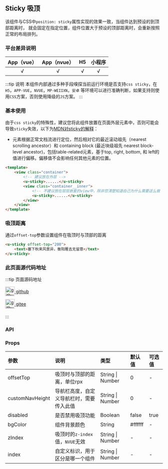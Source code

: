 ## Sticky 吸顶 <to-api/>

<demo-model url="/pages/componentsA/sticky/sticky"></demo-model>


该组件与CSS中`position: sticky`属性实现的效果一致，当组件达到预设的到顶部距离时，
就会固定在指定位置，组件位置大于预设的顶部距离时，会重新按照正常的布局排列。

### 平台差异说明

|App（vue）|App（nvue）|H5|小程序|
|:-:|:-:|:-:|:-:|
|√|√|√|√|

:::tip 说明
本组件内部通过多种手段嗅探当前运行环境是否支持`css sticky`，在`H5`，`APP-VUE`，`NVUE`，`MP-WEIIXN`，`安卓`
等环境可以进行准确判断，如果支持则使用`CSS`方案，否则使用降级的`JS`方案。
:::

### 基本使用

由于`css sticky`的特殊性，建议您将此组件放置在页面外层元素中，否则可能会导致`sticky`失效，以下为[MDN对sticky的解释](https://developer.mozilla.org/zh-CN/docs/Web/CSS/position)：  
- 元素根据正常文档流进行定位，然后相对它的最近滚动祖先（nearest scrolling ancestor）和 containing block (最近块级祖先 nearest block-level ancestor)，包括table-related元素，基于top, right, bottom, 和 left的值进行偏移。偏移值不会影响任何其他元素的位置。

```html
<template>
	<view class="container">
		<!-- 建议放在外层 -->
		<u-sticky>......</u-sticky>
		<view class="container__inner">
			<!-- 不建议放在层层嵌套的view中，除非您清楚知道自己为什么需要这么做 -->
			<u-sticky>......</u-sticky>
		</view>
	</view>
</template>
```

### 吸顶距离

通过`offset-top`参数设置组件在吸顶时与顶部的距离

```html
<u-sticky offset-top="200">
	<text>塞下秋来风景异，衡阳雁去无留意</text>
</u-sticky>
```

### 此页面源代码地址

:::tip 页面源码地址
<br/>

<a href="https://github.com/umicro/uView2.0/blob/master/pages/componentsA/sticky/sticky.nvue" target="_blank" style="display: flex;align-items: center">
   <img height="30" src="/common/github.svg" title="github" width="30"/>&nbsp;github
</a>

<a href="https://gitee.com/umicro/uView2.0/blob/master/pages/componentsA/sticky/sticky.nvue" target="_blank" style="display: flex;align-items: center;margin-top: 10px">
   <img height="30" src="/common/gitee.svg" title="github" width="30"/>&nbsp;gitee
</a>

<br/>
:::

### API

### Props

| 参数				| 说明									| 类型					| 默认值		|  可选值	|
|:-					|:-										|:-						|:-			|:-			|
| offsetTop			| 吸顶时与顶部的距离，单位rpx				| String &#124; Number	| 0			| -			|
| customNavHeight	| 导航栏高度，自定义导航栏时，需要传入此值	| String &#124; Number	| 0			| -			|
| disabled			| 是否禁用吸顶功能						| Boolean				| false		| true		|
| bgColor			| 组件背景颜色							| String				| #ffffff	| -			|
| zIndex			| 吸顶时的`z-index`值，`NVUE`无效			| String &#124; Number	| -			| -			|
| index				| 自定义标识，用于区分是哪一个组件			| String &#124; Number	| -			| -			|

